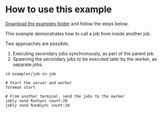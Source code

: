How to use this example
==================================================

[Download the examples folder](https://minhaskamal.github.io/DownGit/#/home?url=https://github.com/DannyBen/jobly/tree/master/examples)
and follow the steps below.

This example demonstrates how to call a job from inside another job.

Two approaches are possible:

1. Executing secondary jobs synchronously, as part of the parent job.
2. Spawning the secondary jobs to be executed later by the worker, as 
   separate jobs.


```shell
cd examples/job-in-job

# Start the server and worker
foreman start

# From another terminal, send the jobs to the owrker
jobly send RunSync count:20
jobly send RunAsync count:10
```